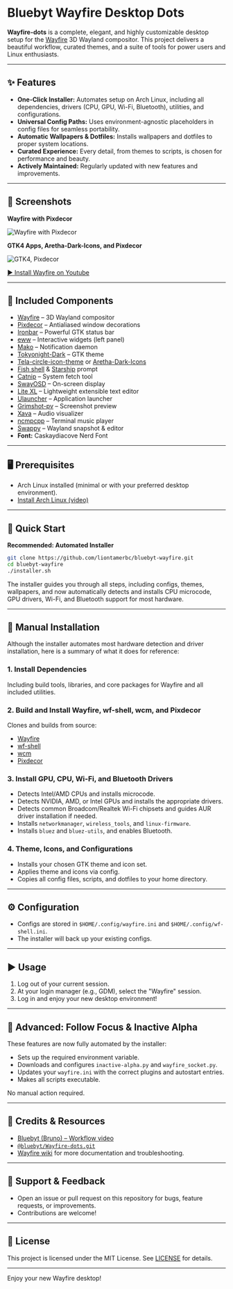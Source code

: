 # Bluebyt Wayfire Desktop Dots

**Wayfire-dots** is a complete, elegant, and highly customizable desktop setup for the [Wayfire](https://github.com/WayfireWM/wayfire) 3D Wayland compositor. This project delivers a beautiful workflow, curated themes, and a suite of tools for power users and Linux enthusiasts.

---

## ✨ Features

- **One-Click Installer:** Automates setup on Arch Linux, including all dependencies, drivers (CPU, GPU, Wi-Fi, Bluetooth), utilities, and configurations.
- **Universal Config Paths:** Uses environment-agnostic placeholders in config files for seamless portability.
- **Automatic Wallpapers & Dotfiles:** Installs wallpapers and dotfiles to proper system locations.
- **Curated Experience:** Every detail, from themes to scripts, is chosen for performance and beauty.
- **Actively Maintained:** Regularly updated with new features and improvements.

---

## 📸 Screenshots

**Wayfire with Pixdecor**

![Wayfire with Pixdecor](https://github.com/user-attachments/assets/6ce465da-e8a9-45d5-a87c-8932cd7ae366)

**GTK4 Apps, Aretha-Dark-Icons, and Pixdecor**

![GTK4, Pixdecor](https://github.com/user-attachments/assets/58606e37-6f79-4ad9-b1cf-20cef66b1213)

[▶️ Install Wayfire on Youtube](https://youtu.be/abtU54uMXH0)

---

## 🧩 Included Components

- [Wayfire](https://github.com/WayfireWM/wayfire) – 3D Wayland compositor
- [Pixdecor](https://github.com/soreau/pixdecor) – Antialiased window decorations
- [Ironbar](https://github.com/JakeStanger/ironbar) – Powerful GTK status bar
- [eww](https://github.com/elkowar/eww) – Interactive widgets (left panel)
- [Mako](https://github.com/emersion/mako) – Notification daemon
- [Tokyonight-Dark](https://github.com/Fausto-Korpsvart/Tokyo-Night-GTK-Theme) – GTK theme
- [Tela-circle-icon-theme](https://github.com/vinceliuice/Tela-circle-icon-theme) or [Aretha-Dark-Icons](https://www.gnome-look.org/p/2180417)
- [Fish shell](https://github.com/fish-shell/fish-shell) & [Starship](https://starship.rs/) prompt
- [Catnip](https://github.com/iinsertNameHere/catnip) – System fetch tool
- [SwayOSD](https://github.com/ErikReider/SwayOSD) – On-screen display
- [Lite XL](https://lite-xl.com/) – Lightweight extensible text editor
- [Ulauncher](https://ulauncher.io/) – Application launcher
- [Grimshot-pv](https://github.com/ferdiebergado/grimshot-pv) – Screenshot preview
- [Xava](https://github.com/nikp123/xava) – Audio visualizer
- [ncmpcpp](https://github.com/ncmpcpp/ncmpcpp) – Terminal music player
- [Swappy](https://github.com/jtheoof/swappy) – Wayland snapshot & editor
- **Font:** Caskaydiacove Nerd Font

---

## 🖥️ Prerequisites

- Arch Linux installed (minimal or with your preferred desktop environment).
- [Install Arch Linux (video)](https://www.youtube.com/watch?v=8nlo7LewC5Q)

---

## 🚀 Quick Start

**Recommended: Automated Installer**

```sh
git clone https://github.com/liontamerbc/bluebyt-wayfire.git
cd bluebyt-wayfire
./installer.sh
```

The installer guides you through all steps, including configs, themes, wallpapers, and now automatically detects and installs CPU microcode, GPU drivers, Wi-Fi, and Bluetooth support for most hardware.

---

## 📝 Manual Installation

Although the installer automates most hardware detection and driver installation, here is a summary of what it does for reference:

### 1. Install Dependencies

Including build tools, libraries, and core packages for Wayfire and all included utilities.

### 2. Build and Install Wayfire, wf-shell, wcm, and Pixdecor

Clones and builds from source:
- [Wayfire](https://github.com/WayfireWM/wayfire)
- [wf-shell](https://github.com/WayfireWM/wf-shell)
- [wcm](https://github.com/WayfireWM/wcm)
- [Pixdecor](https://github.com/soreau/pixdecor)

### 3. Install GPU, CPU, Wi-Fi, and Bluetooth Drivers

- Detects Intel/AMD CPUs and installs microcode.
- Detects NVIDIA, AMD, or Intel GPUs and installs the appropriate drivers.
- Detects common Broadcom/Realtek Wi-Fi chipsets and guides AUR driver installation if needed.
- Installs `networkmanager`, `wireless_tools`, and `linux-firmware`.
- Installs `bluez` and `bluez-utils`, and enables Bluetooth.

### 4. Theme, Icons, and Configurations

- Installs your chosen GTK theme and icon set.
- Applies theme and icons via config.
- Copies all config files, scripts, and dotfiles to your home directory.

---

## ⚙️ Configuration

- Configs are stored in `$HOME/.config/wayfire.ini` and `$HOME/.config/wf-shell.ini`.
- The installer will back up your existing configs.

---

## ▶️ Usage

1. Log out of your current session.
2. At your login manager (e.g., GDM), select the "Wayfire" session.
3. Log in and enjoy your new desktop environment!

---

## 🎨 Advanced: Follow Focus & Inactive Alpha

These features are now fully automated by the installer:

- Sets up the required environment variable.
- Downloads and configures `inactive-alpha.py` and `wayfire_socket.py`.
- Updates your `wayfire.ini` with the correct plugins and autostart entries.
- Makes all scripts executable.

No manual action required.

---

## 🙏 Credits & Resources

- [Bluebyt (Bruno) – Workflow video](https://youtu.be/5dzgKCZbSlA)
- [`@bluebyt/Wayfire-dots.git`](https://github.com/bluebyt/Wayfire-dots.git)
- [Wayfire wiki](https://github.com/WayfireWM/wayfire/wiki) for more documentation and troubleshooting.

---

## 💬 Support & Feedback

- Open an issue or pull request on this repository for bugs, feature requests, or improvements.
- Contributions are welcome!

---

## 🔗 License

This project is licensed under the MIT License. See [LICENSE](LICENSE) for details.

---

Enjoy your new Wayfire desktop!
